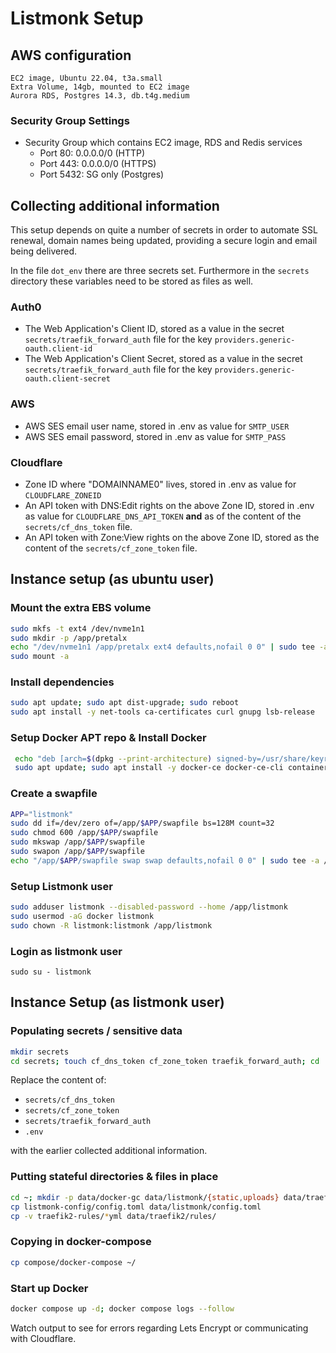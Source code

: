 # Listmonk Setup

## AWS configuration

```text
EC2 image, Ubuntu 22.04, t3a.small
Extra Volume, 14gb, mounted to EC2 image
Aurora RDS, Postgres 14.3, db.t4g.medium
```

### Security Group Settings

- Security Group which contains EC2 image, RDS and Redis services
  - Port 80: 0.0.0.0/0 (HTTP)
  - Port 443: 0.0.0.0/0 (HTTPS)
  - Port 5432: SG only (Postgres)

## Collecting additional information

This setup depends on quite a number of secrets in order to automate SSL renewal, domain names being updated, providing a secure login and email being delivered.

In the file `dot_env` there are three secrets set. Furthermore in the `secrets` directory these variables need to be stored as files as well.

### Auth0

- The Web Application's Client ID, stored as a value in the secret `secrets/traefik_forward_auth` file for the key `providers.generic-oauth.client-id`
- The Web Application's Client Secret, stored as a value in the secret `secrets/traefik_forward_auth` file for the key `providers.generic-oauth.client-secret`

### AWS

- AWS SES email user name, stored in .env as value for `SMTP_USER`
- AWS SES email password, stored in .env as value for `SMTP_PASS`

### Cloudflare

- Zone ID where "DOMAINNAME0" lives, stored in .env as value for `CLOUDFLARE_ZONEID`
- An API token with DNS:Edit rights on the above Zone ID, stored in .env as value for `CLOUDFLARE_DNS_API_TOKEN` **and** as of the content of the `secrets/cf_dns_token` file.
- An API token with Zone:View rights on the above Zone ID, stored as the content of the `secrets/cf_zone_token` file.

## Instance setup (as ubuntu user)

### Mount the extra EBS volume

```bash
sudo mkfs -t ext4 /dev/nvme1n1
sudo mkdir -p /app/pretalx
echo "/dev/nvme1n1 /app/pretalx ext4 defaults,nofail 0 0" | sudo tee -a /etc/fstab
sudo mount -a
```

### Install dependencies

```bash
sudo apt update; sudo apt dist-upgrade; sudo reboot
sudo apt install -y net-tools ca-certificates curl gnupg lsb-release
```

### Setup Docker APT repo & Install Docker

```bash
 echo "deb [arch=$(dpkg --print-architecture) signed-by=/usr/share/keyrings/docker.gpg] https://download.docker.com/linux/ubuntu $(lsb_release -cs) stable" | sudo tee /etc/apt/sources.list.d/docker.list > /dev/null
 sudo apt update; sudo apt install -y docker-ce docker-ce-cli containerd.io docker-compose-plugin
```

### Create a swapfile

```bash
APP="listmonk"
sudo dd if=/dev/zero of=/app/$APP/swapfile bs=128M count=32
sudo chmod 600 /app/$APP/swapfile
sudo mkswap /app/$APP/swapfile
sudo swapon /app/$APP/swapfile
echo "/app/$APP/swapfile swap swap defaults,nofail 0 0" | sudo tee -a /etc/fstab
```

### Setup Listmonk user

```bash
sudo adduser listmonk --disabled-password --home /app/listmonk
sudo usermod -aG docker listmonk
sudo chown -R listmonk:listmonk /app/listmonk
```

### Login as listmonk user

`sudo su - listmonk`

## Instance Setup (as listmonk user)

### Populating secrets / sensitive data

```bash
mkdir secrets
cd secrets; touch cf_dns_token cf_zone_token traefik_forward_auth; cd ..
```

Replace the content of:

- `secrets/cf_dns_token`
- `secrets/cf_zone_token`
- `secrets/traefik_forward_auth`
- `.env`

with the earlier collected additional information.

### Putting stateful directories & files in place

```bash
cd ~; mkdir -p data/docker-gc data/listmonk/{static,uploads} data/traefik2/{acme,logs,rules} data/watchtower
cp listmonk-config/config.toml data/listmonk/config.toml
cp -v traefik2-rules/*yml data/traefik2/rules/
```

### Copying in docker-compose

```bash
cp compose/docker-compose ~/
```

### Start up Docker

```bash
docker compose up -d; docker compose logs --follow
```

Watch output to see for errors regarding Lets Encrypt or communicating with Cloudflare.
